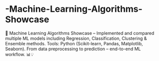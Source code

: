 # -Machine-Learning-Algorithms-Showcase
🤖 Machine Learning Algorithms Showcase – Implemented and compared multiple ML models including Regression, Classification, Clustering &amp; Ensemble methods. Tools: Python (Scikit-learn, Pandas, Matplotlib, Seaborn). From data preprocessing to prediction – end-to-end ML workflow. 📊💡
